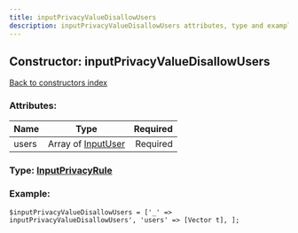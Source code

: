 ```yaml
---
title: inputPrivacyValueDisallowUsers
description: inputPrivacyValueDisallowUsers attributes, type and example
---
```

## Constructor: inputPrivacyValueDisallowUsers  
[Back to constructors index](index.md)



### Attributes:

| Name     |    Type       | Required |
|----------|:-------------:|---------:|
|users|Array of [InputUser](../types/InputUser.md) | Required|



### Type: [InputPrivacyRule](../types/InputPrivacyRule.md)


### Example:

```
$inputPrivacyValueDisallowUsers = ['_' => inputPrivacyValueDisallowUsers', 'users' => [Vector t], ];
```